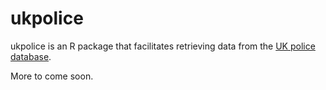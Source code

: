 # ukpolice

ukpolice is an R package that facilitates retrieving data from the [UK police database](http://data.police.uk/).

More to come soon.
